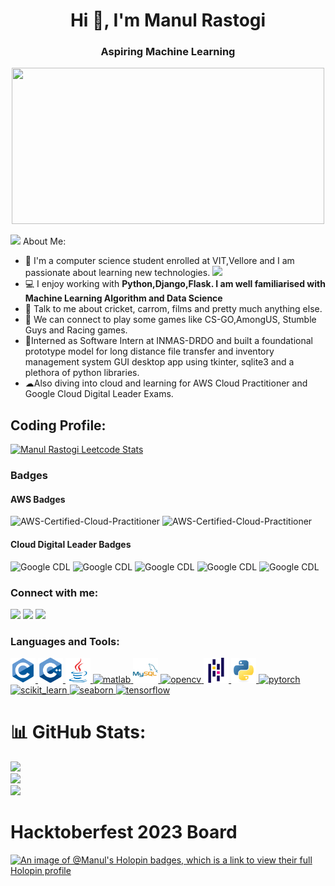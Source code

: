 <h1 align="center">Hi 👋, I'm Manul Rastogi</h1>
<h3 align="center">Aspiring Machine Learning</h3>

<p align="center">
  <img width="500" height="250" src="https://raw.githubusercontent.com/mart-anthony-stark/Machine-Learning-and-Deep-Learning/main/banner.webp">
</p>

 <img src="https://github.com/TheDudeThatCode/TheDudeThatCode/blob/master/Assets/Developer.gif" width="45" /> About Me:
- 🏦 I'm a computer science student enrolled at VIT,Vellore and I am passionate about learning new technologies.
    <img src="https://media.giphy.com/media/WUlplcMpOCEmTGBtBW/giphy.gif" width="30">
- 💻 I enjoy working with **Python,Django,Flask. I am well familiarised with Machine Learning Algorithm and Data Science**
- 💬 Talk to me about cricket, carrom, films and pretty much anything else.
- 👯 We can connect to play some games like CS-GO,AmongUS, Stumble Guys and Racing games.
- 👔Interned as Software Intern at INMAS-DRDO and built a foundational prototype model for long distance file transfer and inventory management system GUI desktop app using tkinter, sqlite3 and a plethora of python libraries.
- ☁Also diving into cloud and learning for AWS Cloud Practitioner and Google Cloud Digital Leader Exams.
## Coding Profile:
<span>
<a href="https://leetcode.com/manul_rastogi/">
<img height="316" src="https://leetcard.jacoblin.cool/manul_rastogi?theme=dark&font=Ubuntu&cache=14400&ext=contest&sheets=https://gist.githubusercontent.com/Risshab_Singla/5e715e284c89cace8f5fa09f7fb930b8/raw/ec0be570f114124b1a2156a660d67baa0ab5639d/leetcode_stats_card.css" alt="Manul Rastogi Leetcode Stats"/>
</a>
</span>

### Badges
#### AWS Badges
<p>
<img alt="AWS-Certified-Cloud-Practitioner" src="https://images.credly.com/size/680x680/images/73e4a58b-a8ef-41a3-a7db-9183dd269882/image.png" width="150px"/>
<img alt="AWS-Certified-Cloud-Practitioner" src="https://images.credly.com/size/220x220/images/00634f82-b07f-4bbd-a6bb-53de397fc3a6/image.png" width="150px"/>    
</p>

#### Cloud Digital Leader Badges
<p>
<img alt="Google CDL" src="https://cdn.qwiklabs.com/8e%2BkAIqvOauBq2p2%2Fmu%2F0Als3nSv%2B9nl7VGC873FIkQ%3D" width="150px"/> 
<img alt="Google CDL" src="https://cdn.qwiklabs.com/4PKyOWdv7mWo%2FKM2XFCE1UwMLpWR35w7MszVzjcQnPU%3D" width="150px"/>
<img alt="Google CDL" src="https://cdn.qwiklabs.com/S9KWMHq5muzmzc%2Fwk%2Blonu6giR8MR0HbkG0CosB2Ygg%3D" width="150px"/>
<img alt="Google CDL" src="https://cdn.qwiklabs.com/%2BfckvVbPJ%2BOFpCS%2FlDhi%2BpthydzT%2FejEe0tK2ectXTE%3D" width="150px"/>
<img alt="Google CDL" src="https://api.accredible.com/v1/frontend/credential_website_embed_image/badge/89056949" width="150px"/>    
</p>

<h3 align="left">Connect with me:</h3>
<p align="left">
<a href="https://www.facebook.com/manul.rastogi.1"><img src="https://user-images.githubusercontent.com/74038190/235294010-ec412ef5-e3da-4efa-b1d4-0ab4d4638755.gif" width="100"></a>
<a href="https://www.linkedin.com/in/manul-rastogi-889852223/"><img src="https://user-images.githubusercontent.com/74038190/235294012-0a55e343-37ad-4b0f-924f-c8431d9d2483.gif" width="100"></a>
<a href="https://www.instagram.com/manulrastogi/"><img src="https://user-images.githubusercontent.com/74038190/235294013-a33e5c43-a01c-43f6-b44d-a406d8b4ab75.gif" width="100"></a>
</p>
</p>



<h3 align="left">Languages and Tools:</h3>
<p align="left"> <a href="https://www.cprogramming.com/" target="_blank" rel="noreferrer"> <img src="https://raw.githubusercontent.com/devicons/devicon/master/icons/c/c-original.svg" alt="c" width="40" height="40"/> </a> <a href="https://www.w3schools.com/cpp/" target="_blank" rel="noreferrer"> <img src="https://raw.githubusercontent.com/devicons/devicon/master/icons/cplusplus/cplusplus-original.svg" alt="cplusplus" width="40" height="40"/> </a> <a href="https://www.java.com" target="_blank" rel="noreferrer"> <img src="https://raw.githubusercontent.com/devicons/devicon/master/icons/java/java-original.svg" alt="java" width="40" height="40"/> </a> <a href="https://www.mathworks.com/" target="_blank" rel="noreferrer"> <img src="https://upload.wikimedia.org/wikipedia/commons/2/21/Matlab_Logo.png" alt="matlab" width="40" height="40"/> </a> <a href="https://www.mysql.com/" target="_blank" rel="noreferrer"> <img src="https://raw.githubusercontent.com/devicons/devicon/master/icons/mysql/mysql-original-wordmark.svg" alt="mysql" width="40" height="40"/> </a> <a href="https://opencv.org/" target="_blank" rel="noreferrer"> <img src="https://www.vectorlogo.zone/logos/opencv/opencv-icon.svg" alt="opencv" width="40" height="40"/> </a> <a href="https://pandas.pydata.org/" target="_blank" rel="noreferrer"> <img src="https://raw.githubusercontent.com/devicons/devicon/2ae2a900d2f041da66e950e4d48052658d850630/icons/pandas/pandas-original.svg" alt="pandas" width="40" height="40"/> </a> <a href="https://www.python.org" target="_blank" rel="noreferrer"> <img src="https://raw.githubusercontent.com/devicons/devicon/master/icons/python/python-original.svg" alt="python" width="40" height="40"/> </a> <a href="https://pytorch.org/" target="_blank" rel="noreferrer"> <img src="https://www.vectorlogo.zone/logos/pytorch/pytorch-icon.svg" alt="pytorch" width="40" height="40"/> </a> <a href="https://scikit-learn.org/" target="_blank" rel="noreferrer"> <img src="https://upload.wikimedia.org/wikipedia/commons/0/05/Scikit_learn_logo_small.svg" alt="scikit_learn" width="40" height="40"/> </a> <a href="https://seaborn.pydata.org/" target="_blank" rel="noreferrer"> <img src="https://seaborn.pydata.org/_images/logo-mark-lightbg.svg" alt="seaborn" width="40" height="40"/> </a> <a href="https://www.tensorflow.org" target="_blank" rel="noreferrer"> <img src="https://www.vectorlogo.zone/logos/tensorflow/tensorflow-icon.svg" alt="tensorflow" width="40" height="40"/> 
</a> 
</p>


# 📊 GitHub Stats:
![](https://github-readme-stats.vercel.app/api?username=manul28&theme=default&hide_border=false&include_all_commits=false&count_private=true)<br/>
![](https://github-readme-streak-stats.herokuapp.com/?user=manul28&theme=default&hide_border=false)<br/>
![](https://github-readme-stats.vercel.app/api/top-langs/?username=manul28&theme=default&hide_border=false&include_all_commits=false&count_private=true&layout=compact)

# Hacktoberfest 2023 Board
[![An image of @Manul's Holopin badges, which is a link to view their full Holopin profile](https://holopin.me/manul28)](https://www.holopin.io/@manul28#)




